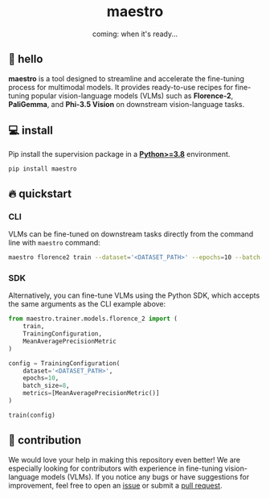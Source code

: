 <div align="center">

  <h1>maestro</h1>

  <p>coming: when it's ready...</p>

</div>

## 👋 hello

**maestro** is a tool designed to streamline and accelerate the fine-tuning process for 
multimodal models. It provides ready-to-use recipes for fine-tuning popular 
vision-language models (VLMs) such as **Florence-2**, **PaliGemma**, and 
**Phi-3.5 Vision** on downstream vision-language tasks.

## 💻 install

Pip install the supervision package in a
[**Python>=3.8**](https://www.python.org/) environment.

```bash
pip install maestro
```

## 🔥 quickstart

### CLI

VLMs can be fine-tuned on downstream tasks directly from the command line with 
`maestro` command:

```bash
maestro florence2 train --dataset='<DATASET_PATH>' --epochs=10 --batch-size=8
```

### SDK

Alternatively, you can fine-tune VLMs using the Python SDK, which accepts the same 
arguments as the CLI example above:

```python
from maestro.trainer.models.florence_2 import (
    train,
    TrainingConfiguration,
    MeanAveragePrecisionMetric
)

config = TrainingConfiguration(
    dataset='<DATASET_PATH>',
    epochs=10,
    batch_size=8,
    metrics=[MeanAveragePrecisionMetric()]
)

train(config)
```

## 🦸 contribution

We would love your help in making this repository even better! We are especially 
looking for contributors with experience in fine-tuning vision-language models (VLMs). 
If you notice any bugs or have suggestions for improvement, feel free to open an 
[issue](https://github.com/roboflow/multimodal-maestro/issues) or submit a 
[pull request](https://github.com/roboflow/multimodal-maestro/pulls).
